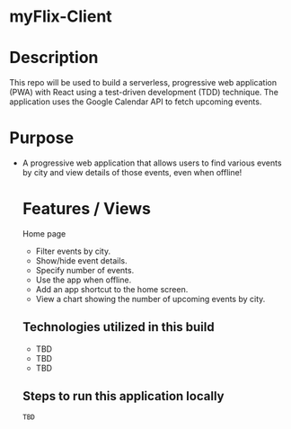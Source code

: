 # myFlix-Client

# Description
This repo will be used to build a serverless, progressive web application (PWA) with React using a
test-driven development (TDD) technique. The application uses the Google
Calendar API to fetch upcoming events.

# Purpose
<ul>
  <li>A progressive web application that allows users to find various events by city and view details of those events, even when offline!</li>

# Features / Views
Home page
<ul>
<li>Filter events by city.</li>
<li>Show/hide event details.</li>
<li>Specify number of events.</li>
<li>Use the app when offline.</li>
<li>Add an app shortcut to the home screen.</li>
<li>View a chart showing the number of upcoming events by city.</li>
</ul>

## Technologies utilized in this build
<ul>
<li>TBD</li>
<li>TBD</li>
<li>TBD</li>
</ul>

## Steps to run this application locally
```
TBD
```